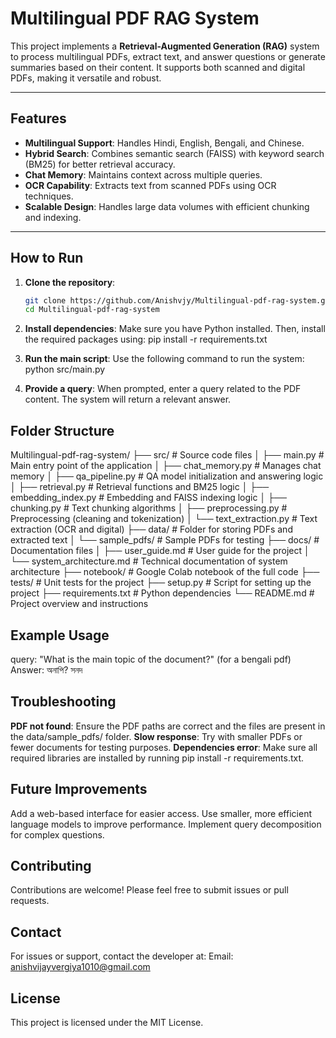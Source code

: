 # Multilingual PDF RAG System

This project implements a **Retrieval-Augmented Generation (RAG)** system to process multilingual PDFs, extract text, and answer questions or generate summaries based on their content. It supports both scanned and digital PDFs, making it versatile and robust.

---

## Features
- **Multilingual Support**: Handles Hindi, English, Bengali, and Chinese.
- **Hybrid Search**: Combines semantic search (FAISS) with keyword search (BM25) for better retrieval accuracy.
- **Chat Memory**: Maintains context across multiple queries.
- **OCR Capability**: Extracts text from scanned PDFs using OCR techniques.
- **Scalable Design**: Handles large data volumes with efficient chunking and indexing.

---

## How to Run
1. **Clone the repository**:
   ```bash
   git clone https://github.com/Anishvjy/Multilingual-pdf-rag-system.git
   cd Multilingual-pdf-rag-system

2. **Install dependencies**: Make sure you have Python installed. Then, install the required packages using:
   pip install -r requirements.txt

3. **Run the main script**: Use the following command to run the system:
     python src/main.py

4. **Provide a query**: When prompted, enter a query related to the PDF content. The system will return a relevant answer.


## Folder Structure
Multilingual-pdf-rag-system/
├── src/                          # Source code files
│   ├── main.py                   # Main entry point of the application
│   ├── chat_memory.py            # Manages chat memory
│   ├── qa_pipeline.py            # QA model initialization and answering logic
│   ├── retrieval.py              # Retrieval functions and BM25 logic
│   ├── embedding_index.py        # Embedding and FAISS indexing logic
│   ├── chunking.py               # Text chunking algorithms
│   ├── preprocessing.py          # Preprocessing (cleaning and tokenization)
│   └── text_extraction.py        # Text extraction (OCR and digital)
├── data/                         # Folder for storing PDFs and extracted text
│   └── sample_pdfs/              # Sample PDFs for testing
├── docs/                         # Documentation files
│   ├── user_guide.md             # User guide for the project
│   └── system_architecture.md    # Technical documentation of system architecture
├── notebook/                     # Google Colab notebook of the full code
├── tests/                        # Unit tests for the project
├── setup.py                      # Script for setting up the project
├── requirements.txt              # Python dependencies
└── README.md                     # Project overview and instructions

## Example Usage
query: "What is the main topic of the document?" (for a bengali pdf)
Answer:  অনাপি? সনদ

## Troubleshooting
**PDF not found**: Ensure the PDF paths are correct and the files are present in the data/sample_pdfs/ folder.
**Slow response**: Try with smaller PDFs or fewer documents for testing purposes.
**Dependencies error**: Make sure all required libraries are installed by running pip install -r requirements.txt.

## Future Improvements
Add a web-based interface for easier access.
Use smaller, more efficient language models to improve performance.
Implement query decomposition for complex questions.

## Contributing
Contributions are welcome! Please feel free to submit issues or pull requests.

## Contact
For issues or support, contact the developer at:
Email: anishvijayvergiya1010@gmail.com

## License
This project is licensed under the MIT License.
